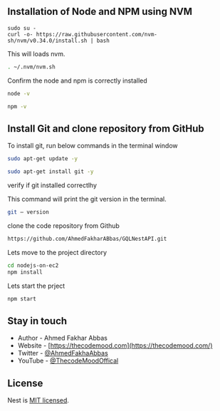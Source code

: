 ## Installation of Node and NPM  using NVM

```sudo su -
sudo su -
curl -o- https://raw.githubusercontent.com/nvm-sh/nvm/v0.34.0/install.sh | bash
```
  <p>This will  loads nvm.</p>

```bash
. ~/.nvm/nvm.sh 
```
  <p> Confirm the node and npm is correctly installed</p>

```bash
node -v
```
```bash
npm -v
```
## Install Git and clone repository from GitHub
  <p> To install git, run below commands in the terminal window</p>
  
```bash
sudo apt-get update -y

```

```bash
sudo apt-get install git -y

```
  <p> verify if   git installed correctlhy</p>
  <p> This command will print the git version in the terminal.</p>

```bash
git — version
```
  <p>  clone the code repository from Github</p>
  
```bash
https://github.com/AhmedFakharABbas/GQLNestAPI.git
```
  <p>  Lets move to the project directory</p>
  
```bash
cd nodejs-on-ec2
npm install
```
  <p> Lets start the prject</p>
  
```bash
npm start
```


## Stay in touch

- Author - Ahmed Fakhar Abbas
- Website - [https://thecodemood.com](https://thecodemood.com/)
- Twitter - [@AhmedFakhaAbbas](https://x.com/AhmedFakhaAbbas)
- YouTube - [@ThecodeMoodOffical](https://www.youtube.com/@ThecodeMoodOffical)

## License

Nest is [MIT licensed](LICENSE).
